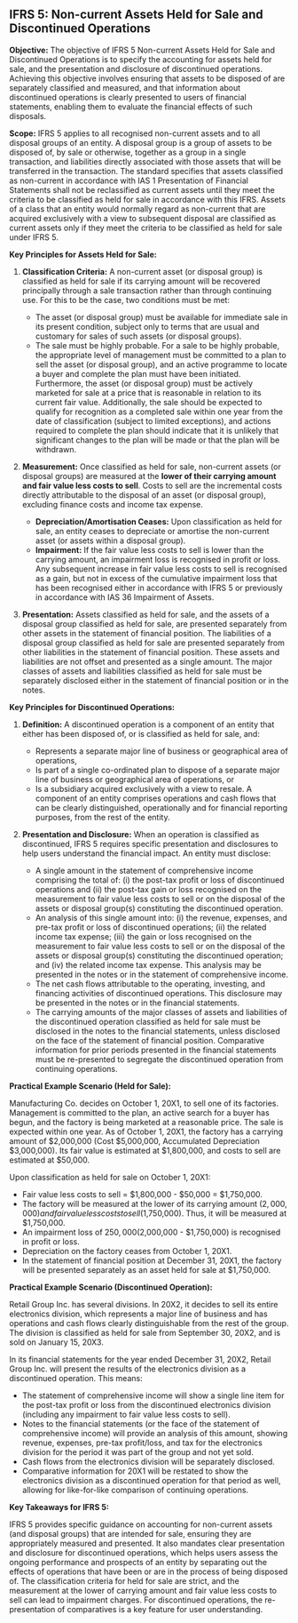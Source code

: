 ## IFRS 5: Non-current Assets Held for Sale and Discontinued Operations

**Objective:** The objective of IFRS 5 Non-current Assets Held for Sale and Discontinued Operations is to specify the accounting for assets held for sale, and the presentation and disclosure of discontinued operations. Achieving this objective involves ensuring that assets to be disposed of are separately classified and measured, and that information about discontinued operations is clearly presented to users of financial statements, enabling them to evaluate the financial effects of such disposals.

**Scope:** IFRS 5 applies to all recognised non-current assets and to all disposal groups of an entity. A disposal group is a group of assets to be disposed of, by sale or otherwise, together as a group in a single transaction, and liabilities directly associated with those assets that will be transferred in the transaction. The standard specifies that assets classified as non-current in accordance with IAS 1 Presentation of Financial Statements shall not be reclassified as current assets until they meet the criteria to be classified as held for sale in accordance with this IFRS. Assets of a class that an entity would normally regard as non-current that are acquired exclusively with a view to subsequent disposal are classified as current assets only if they meet the criteria to be classified as held for sale under IFRS 5.

**Key Principles for Assets Held for Sale:**

1.  **Classification Criteria:** A non-current asset (or disposal group) is classified as held for sale if its carrying amount will be recovered principally through a sale transaction rather than through continuing use. For this to be the case, two conditions must be met:
    *   The asset (or disposal group) must be available for immediate sale in its present condition, subject only to terms that are usual and customary for sales of such assets (or disposal groups).
    *   The sale must be highly probable. For a sale to be highly probable, the appropriate level of management must be committed to a plan to sell the asset (or disposal group), and an active programme to locate a buyer and complete the plan must have been initiated. Furthermore, the asset (or disposal group) must be actively marketed for sale at a price that is reasonable in relation to its current fair value. Additionally, the sale should be expected to qualify for recognition as a completed sale within one year from the date of classification (subject to limited exceptions), and actions required to complete the plan should indicate that it is unlikely that significant changes to the plan will be made or that the plan will be withdrawn.

2.  **Measurement:** Once classified as held for sale, non-current assets (or disposal groups) are measured at the **lower of their carrying amount and fair value less costs to sell**. Costs to sell are the incremental costs directly attributable to the disposal of an asset (or disposal group), excluding finance costs and income tax expense.
    *   **Depreciation/Amortisation Ceases:** Upon classification as held for sale, an entity ceases to depreciate or amortise the non-current asset (or assets within a disposal group).
    *   **Impairment:** If the fair value less costs to sell is lower than the carrying amount, an impairment loss is recognised in profit or loss. Any subsequent increase in fair value less costs to sell is recognised as a gain, but not in excess of the cumulative impairment loss that has been recognised either in accordance with IFRS 5 or previously in accordance with IAS 36 Impairment of Assets.

3.  **Presentation:** Assets classified as held for sale, and the assets of a disposal group classified as held for sale, are presented separately from other assets in the statement of financial position. The liabilities of a disposal group classified as held for sale are presented separately from other liabilities in the statement of financial position. These assets and liabilities are not offset and presented as a single amount. The major classes of assets and liabilities classified as held for sale must be separately disclosed either in the statement of financial position or in the notes.

**Key Principles for Discontinued Operations:**

1.  **Definition:** A discontinued operation is a component of an entity that either has been disposed of, or is classified as held for sale, and:
    *   Represents a separate major line of business or geographical area of operations,
    *   Is part of a single co-ordinated plan to dispose of a separate major line of business or geographical area of operations, or
    *   Is a subsidiary acquired exclusively with a view to resale.
    A component of an entity comprises operations and cash flows that can be clearly distinguished, operationally and for financial reporting purposes, from the rest of the entity.

2.  **Presentation and Disclosure:** When an operation is classified as discontinued, IFRS 5 requires specific presentation and disclosures to help users understand the financial impact. An entity must disclose:
    *   A single amount in the statement of comprehensive income comprising the total of: (i) the post-tax profit or loss of discontinued operations and (ii) the post-tax gain or loss recognised on the measurement to fair value less costs to sell or on the disposal of the assets or disposal group(s) constituting the discontinued operation.
    *   An analysis of this single amount into: (i) the revenue, expenses, and pre-tax profit or loss of discontinued operations; (ii) the related income tax expense; (iii) the gain or loss recognised on the measurement to fair value less costs to sell or on the disposal of the assets or disposal group(s) constituting the discontinued operation; and (iv) the related income tax expense. This analysis may be presented in the notes or in the statement of comprehensive income.
    *   The net cash flows attributable to the operating, investing, and financing activities of discontinued operations. This disclosure may be presented in the notes or in the financial statements.
    *   The carrying amounts of the major classes of assets and liabilities of the discontinued operation classified as held for sale must be disclosed in the notes to the financial statements, unless disclosed on the face of the statement of financial position.
    Comparative information for prior periods presented in the financial statements must be re-presented to segregate the discontinued operation from continuing operations.

**Practical Example Scenario (Held for Sale):**

Manufacturing Co. decides on October 1, 20X1, to sell one of its factories. Management is committed to the plan, an active search for a buyer has begun, and the factory is being marketed at a reasonable price. The sale is expected within one year. As of October 1, 20X1, the factory has a carrying amount of $2,000,000 (Cost $5,000,000, Accumulated Depreciation $3,000,000). Its fair value is estimated at $1,800,000, and costs to sell are estimated at $50,000.

Upon classification as held for sale on October 1, 20X1:
*   Fair value less costs to sell = $1,800,000 - $50,000 = $1,750,000.
*   The factory will be measured at the lower of its carrying amount ($2,000,000) and fair value less costs to sell ($1,750,000). Thus, it will be measured at $1,750,000.
*   An impairment loss of $250,000 ($2,000,000 - $1,750,000) is recognised in profit or loss.
*   Depreciation on the factory ceases from October 1, 20X1.
*   In the statement of financial position at December 31, 20X1, the factory will be presented separately as an asset held for sale at $1,750,000.

**Practical Example Scenario (Discontinued Operation):**

Retail Group Inc. has several divisions. In 20X2, it decides to sell its entire electronics division, which represents a major line of business and has operations and cash flows clearly distinguishable from the rest of the group. The division is classified as held for sale from September 30, 20X2, and is sold on January 15, 20X3.

In its financial statements for the year ended December 31, 20X2, Retail Group Inc. will present the results of the electronics division as a discontinued operation. This means:
*   The statement of comprehensive income will show a single line item for the post-tax profit or loss from the discontinued electronics division (including any impairment to fair value less costs to sell).
*   Notes to the financial statements (or the face of the statement of comprehensive income) will provide an analysis of this amount, showing revenue, expenses, pre-tax profit/loss, and tax for the electronics division for the period it was part of the group and not yet sold.
*   Cash flows from the electronics division will be separately disclosed.
*   Comparative information for 20X1 will be restated to show the electronics division as a discontinued operation for that period as well, allowing for like-for-like comparison of continuing operations.

**Key Takeaways for IFRS 5:**

IFRS 5 provides specific guidance on accounting for non-current assets (and disposal groups) that are intended for sale, ensuring they are appropriately measured and presented. It also mandates clear presentation and disclosure for discontinued operations, which helps users assess the ongoing performance and prospects of an entity by separating out the effects of operations that have been or are in the process of being disposed of. The classification criteria for held for sale are strict, and the measurement at the lower of carrying amount and fair value less costs to sell can lead to impairment charges. For discontinued operations, the re-presentation of comparatives is a key feature for user understanding.
